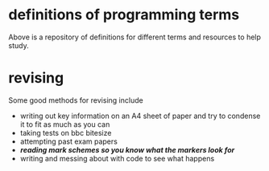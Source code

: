 # definitions of programming terms
Above is a repository of definitions for different terms and resources to help study.


# revising
Some good methods for revising include
- writing out key information on an A4 sheet of paper and try to condense it to fit as much as you can
- taking tests on bbc bitesize
- attempting past exam papers
- ***reading mark schemes so you know what the markers look for***
- writing and messing about with code to see what happens
